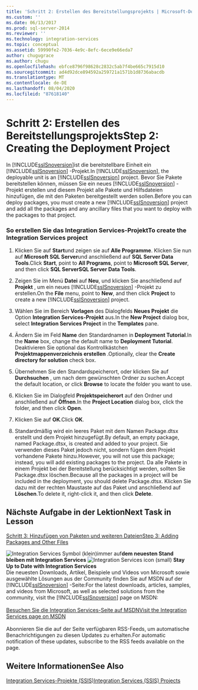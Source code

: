 ```yaml
---
title: 'Schritt 2: Erstellen des Bereitstellungsprojekts | Microsoft-Dokumentation'
ms.custom: ''
ms.date: 06/13/2017
ms.prod: sql-server-2014
ms.reviewer: ''
ms.technology: integration-services
ms.topic: conceptual
ms.assetid: 59990fe2-7036-4e9c-8efc-6ece9e66eda7
author: chugugrace
ms.author: chugu
ms.openlocfilehash: ebfce8796f98628c2832c5ab7f4be665c7915d10
ms.sourcegitcommit: ad4d92dce894592a259721a1571b1d8736abacdb
ms.translationtype: MT
ms.contentlocale: de-DE
ms.lasthandoff: 08/04/2020
ms.locfileid: "87618140"
---
```

# <a name="step-2-creating-the-deployment-project"></a><span data-ttu-id="e0407-102">Schritt 2: Erstellen des Bereitstellungsprojekts</span><span class="sxs-lookup"><span data-stu-id="e0407-102">Step 2: Creating the Deployment Project</span></span>
  <span data-ttu-id="e0407-103">In [!INCLUDE[ssISnoversion](../includes/ssisnoversion-md.md)]ist die bereitstellbare Einheit ein [!INCLUDE[ssISnoversion](../includes/ssisnoversion-md.md)] -Projekt.</span><span class="sxs-lookup"><span data-stu-id="e0407-103">In [!INCLUDE[ssISnoversion](../includes/ssisnoversion-md.md)], the deployable unit is an [!INCLUDE[ssISnoversion](../includes/ssisnoversion-md.md)] project.</span></span> <span data-ttu-id="e0407-104">Bevor Sie Pakete bereitstellen können, müssen Sie ein neues [!INCLUDE[ssISnoversion](../includes/ssisnoversion-md.md)] -Projekt erstellen und diesem Projekt alle Pakete und Hilfsdateien hinzufügen, die mit den Paketen bereitgestellt werden sollen.</span><span class="sxs-lookup"><span data-stu-id="e0407-104">Before you can deploy packages, you must create a new [!INCLUDE[ssISnoversion](../includes/ssisnoversion-md.md)] project and add all the packages and any ancillary files that you want to deploy with the packages to that project.</span></span>  
  
### <a name="to-create-the-integration-services-project"></a><span data-ttu-id="e0407-105">So erstellen Sie das Integration Services-Projekt</span><span class="sxs-lookup"><span data-stu-id="e0407-105">To create the Integration Services project</span></span>  
  
1.  <span data-ttu-id="e0407-106">Klicken Sie auf **Start**und zeigen sie auf **Alle Programme**. Klicken Sie nun auf **Microsoft SQL Server**und anschließend auf **SQL Server Data Tools**.</span><span class="sxs-lookup"><span data-stu-id="e0407-106">Click **Start**, point to **All Programs**, point to **Microsoft SQL Server**, and then click **SQL ServerSQL Server Data Tools**.</span></span>  
  
2.  <span data-ttu-id="e0407-107">Zeigen Sie im Menü **Datei** auf **Neu**, und klicken Sie anschließend auf **Projekt** , um ein neues [!INCLUDE[ssISnoversion](../includes/ssisnoversion-md.md)] -Projekt zu erstellen.</span><span class="sxs-lookup"><span data-stu-id="e0407-107">On the **File** menu, point to **New**, and then click **Project** to create a new [!INCLUDE[ssISnoversion](../includes/ssisnoversion-md.md)] project.</span></span>  
  
3.  <span data-ttu-id="e0407-108">Wählen Sie im Bereich **Vorlagen** des Dialogfelds **Neues Projekt** die Option **Integration Services-Projekt** aus.</span><span class="sxs-lookup"><span data-stu-id="e0407-108">In the **New Project** dialog box, select **Integration Services Project** in the **Templates** pane.</span></span>  
  
4.  <span data-ttu-id="e0407-109">Ändern Sie im Feld **Name** den Standardnamen in **Deployment Tutorial**.</span><span class="sxs-lookup"><span data-stu-id="e0407-109">In the **Name** box, change the default name to **Deployment Tutorial**.</span></span> <span data-ttu-id="e0407-110">Deaktivieren Sie optional das Kontrollkästchen **Projektmappenverzeichnis erstellen** .</span><span class="sxs-lookup"><span data-stu-id="e0407-110">Optionally, clear the **Create directory for solution** check box.</span></span>  
  
5.  <span data-ttu-id="e0407-111">Übernehmen Sie den Standardspeicherort, oder klicken Sie auf **Durchsuchen** , um nach dem gewünschten Ordner zu suchen.</span><span class="sxs-lookup"><span data-stu-id="e0407-111">Accept the default location, or click **Browse** to locate the folder you want to use.</span></span>  
  
6.  <span data-ttu-id="e0407-112">Klicken Sie im Dialogfeld **Projektspeicherort** auf den Ordner und anschließend auf **Öffnen**.</span><span class="sxs-lookup"><span data-stu-id="e0407-112">In the **Project Location** dialog box, click the folder, and then click **Open**.</span></span>  
  
7.  <span data-ttu-id="e0407-113">Klicken Sie auf **OK**.</span><span class="sxs-lookup"><span data-stu-id="e0407-113">Click **OK**.</span></span>  
  
8.  <span data-ttu-id="e0407-114">Standardmäßig wird ein leeres Paket mit dem Namen Package.dtsx erstellt und dem Projekt hinzugefügt.</span><span class="sxs-lookup"><span data-stu-id="e0407-114">By default, an empty package, named Package.dtsx, is created and added to your project.</span></span> <span data-ttu-id="e0407-115">Sie verwenden dieses Paket jedoch nicht, sondern fügen dem Projekt vorhandene Pakete hinzu.</span><span class="sxs-lookup"><span data-stu-id="e0407-115">However, you will not use this package; instead, you will add existing packages to the project.</span></span> <span data-ttu-id="e0407-116">Da alle Pakete in einem Projekt bei der Bereitstellung berücksichtigt werden, sollten Sie Package.dtsx löschen.</span><span class="sxs-lookup"><span data-stu-id="e0407-116">Because all the packages in a project will be included in the deployment, you should delete Package.dtsx.</span></span> <span data-ttu-id="e0407-117">Klicken Sie dazu mit der rechten Maustaste auf das Paket und anschließend auf **Löschen**.</span><span class="sxs-lookup"><span data-stu-id="e0407-117">To delete it, right-click it, and then click **Delete**.</span></span>  
  
## <a name="next-task-in-lesson"></a><span data-ttu-id="e0407-118">Nächste Aufgabe in der Lektion</span><span class="sxs-lookup"><span data-stu-id="e0407-118">Next Task in Lesson</span></span>  
 [<span data-ttu-id="e0407-119">Schritt 3: Hinzufügen von Paketen und weiteren Dateien</span><span class="sxs-lookup"><span data-stu-id="e0407-119">Step 3: Adding Packages and Other Files</span></span>](../integration-services/lesson-1-3-adding-packages-and-other-files.md)  
  
<span data-ttu-id="e0407-120">![Integration Services Symbol (klein)](media/dts-16.gif "Integration Services (kleines Symbol)")immer auf**dem neuesten Stand bleiben mit Integration Services**  </span><span class="sxs-lookup"><span data-stu-id="e0407-120">![Integration Services icon (small)](media/dts-16.gif "Integration Services icon (small)")  **Stay Up to Date with Integration Services**</span></span><br /> <span data-ttu-id="e0407-121">Die neuesten Downloads, Artikel, Beispiele und Videos von Microsoft sowie ausgewählte Lösungen aus der Community finden Sie auf MSDN auf der [!INCLUDE[ssISnoversion](../includes/ssisnoversion-md.md)] -Seite:</span><span class="sxs-lookup"><span data-stu-id="e0407-121">For the latest downloads, articles, samples, and videos from Microsoft, as well as selected solutions from the community, visit the [!INCLUDE[ssISnoversion](../includes/ssisnoversion-md.md)] page on MSDN:</span></span><br /><br /> [<span data-ttu-id="e0407-122">Besuchen Sie die Integration Services-Seite auf MSDN</span><span class="sxs-lookup"><span data-stu-id="e0407-122">Visit the Integration Services page on MSDN</span></span>](https://go.microsoft.com/fwlink/?LinkId=136655)<br /><br /> <span data-ttu-id="e0407-123">Abonnieren Sie die auf der Seite verfügbaren RSS-Feeds, um automatische Benachrichtigungen zu diesen Updates zu erhalten.</span><span class="sxs-lookup"><span data-stu-id="e0407-123">For automatic notification of these updates, subscribe to the RSS feeds available on the page.</span></span>  
  
## <a name="see-also"></a><span data-ttu-id="e0407-124">Weitere Informationen</span><span class="sxs-lookup"><span data-stu-id="e0407-124">See Also</span></span>  
 [<span data-ttu-id="e0407-125">Integration Services-Projekte &#40;SSIS&#41;</span><span class="sxs-lookup"><span data-stu-id="e0407-125">Integration Services &#40;SSIS&#41; Projects</span></span>](integration-services-ssis-projects-and-solutions.md)  
  
  
